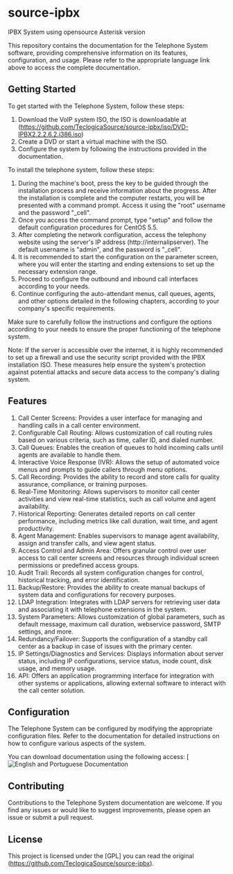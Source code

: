 # source-ipbx

IPBX System using opensource Asterisk version

This repository contains the documentation for the Telephone System software, providing comprehensive information on its features, configuration, and usage. Please refer to the appropriate language link above to access the complete documentation.

## Getting Started

To get started with the Telephone System, follow these steps:

1. Download the VoIP system ISO, the ISO is downloadable at (https://github.com/TeclogicaSource/source-ipbx/iso/DVD-IPBX2.2.2.6.2.i386.iso)
2. Create a DVD or start a virtual machine with the ISO.
2. Configure the system by following the instructions provided in the documentation.

To install the telephone system, follow these steps:

1. During the machine's boot, press the <Enter> key to be guided through the installation process and receive information about the progress.
After the installation is complete and the computer restarts, you will be presented with a command prompt. Access it using the "root" username and the password "_cell".
2. Once you access the command prompt, type "setup" and follow the default configuration procedures for CentOS 5.5.
3. After completing the network configuration, access the telephony website using the server's IP address (http://internalipserver). The default username is "admin", and the password is "_cell".
4. It is recommended to start the configuration on the parameter screen, where you will enter the starting and ending extensions to set up the necessary extension range.
5. Proceed to configure the outbound and inbound call interfaces according to your needs.
6. Continue configuring the auto-attendant menus, call queues, agents, and other options detailed in the following chapters, according to your company's specific requirements.

Make sure to carefully follow the instructions and configure the options according to your needs to ensure the proper functioning of the telephone system.

Note: If the server is accessible over the internet, it is highly recommended to set up a firewall and use the security script provided with the IPBX installation ISO. These measures help ensure the system's protection against potential attacks and secure data access to the company's dialing system.

## Features

1. Call Center Screens: Provides a user interface for managing and handling calls in a call center environment.
2. Configurable Call Routing: Allows customization of call routing rules based on various criteria, such as time, caller ID, and dialed number.
3. Call Queues: Enables the creation of queues to hold incoming calls until agents are available to handle them.
4. Interactive Voice Response (IVR): Allows the setup of automated voice menus and prompts to guide callers through menu options.
5. Call Recording: Provides the ability to record and store calls for quality assurance, compliance, or training purposes.
6. Real-Time Monitoring: Allows supervisors to monitor call center activities and view real-time statistics, such as call volume and agent availability.
7. Historical Reporting: Generates detailed reports on call center performance, including metrics like call duration, wait time, and agent productivity.
8. Agent Management: Enables supervisors to manage agent availability, assign and transfer calls, and view agent status.
9. Access Control and Admin Area: Offers granular control over user access to call center screens and resources through individual screen permissions or predefined access groups.
10. Audit Trail: Records all system configuration changes for control, historical tracking, and error identification.
11. Backup/Restore: Provides the ability to create manual backups of system data and configurations for recovery purposes.
12. LDAP Integration: Integrates with LDAP servers for retrieving user data and associating it with telephone extensions in the system.
13. System Parameters: Allows customization of global parameters, such as default message, maximum call duration, webservice password, SMTP settings, and more.
14. Redundancy/Failover: Supports the configuration of a standby call center as a backup in case of issues with the primary center.
15. IP Settings/Diagnostics and Services: Displays information about server status, including IP configurations, service status, inode count, disk usage, and memory usage.
16. API: Offers an application programming interface for integration with other systems or applications, allowing external software to interact with the call center solution.

## Configuration

The Telephone System can be configured by modifying the appropriate configuration files. Refer to the documentation for detailed instructions on how to configure various aspects of the system.

You can download documentation using the following access:
[![English and Portuguese Documentation](https://github.com/TeclogicaSource/source-ipbx/tree/main/docs)

## Contributing

Contributions to the Telephone System documentation are welcome. If you find any issues or would like to suggest improvements, please open an issue or submit a pull request.

## License

This project is licensed under the [GPL] you can read the original (https://github.com/TeclogicaSource/source-ipbx).
